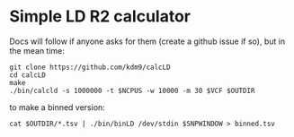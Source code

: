 # Simple LD R2 calculator


Docs will follow if anyone asks for them (create a github issue if so), but in the mean time:

```
git clone https://github.com/kdm9/calcLD
cd calcLD
make
./bin/calcld -s 1000000 -t $NCPUS -w 10000 -m 30 $VCF $OUTDIR
```

to make a binned version:

```
cat $OUTDIR/*.tsv | ./bin/binLD /dev/stdin $SNPWINDOW > binned.tsv
```
